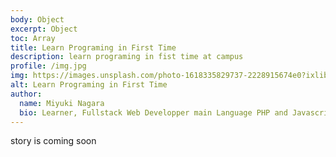 ```yaml
---
body: Object
excerpt: Object
toc: Array
title: Learn Programing in First Time
description: learn programing in fist time at campus
profile: /img.jpg
img: https://images.unsplash.com/photo-1618335829737-2228915674e0?ixlib=rb-1.2.1&ixid=MnwxMjA3fDB8MHxwaG90by1wYWdlfHx8fGVufDB8fHx8&auto=format&fit=crop&w=870&q=80
alt: Learn Programing in First Time
author:
  name: Miyuki Nagara
  bio: Learner, Fullstack Web Developper main Language PHP and Javascript, and Framework Stack Laravel, Vuejs 3, and for UI component I'am used Boostrap.
---
```


story is coming soon

